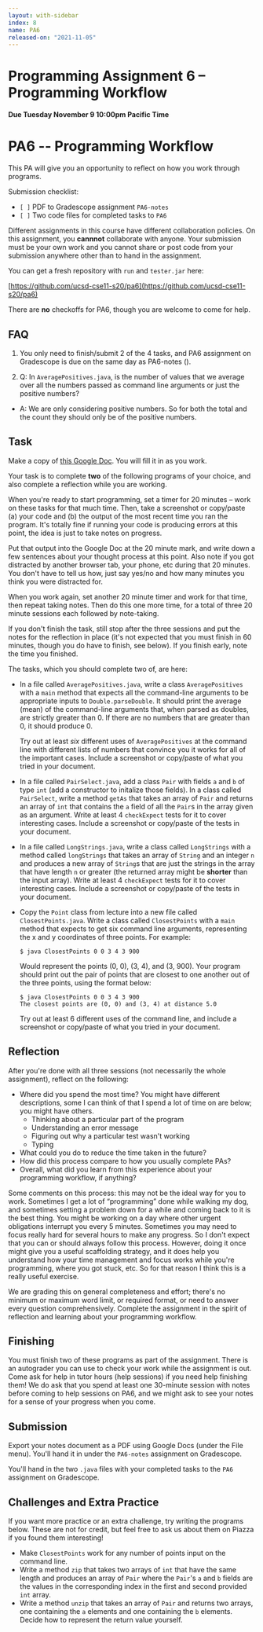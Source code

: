 ```yaml
---
layout: with-sidebar
index: 8
name: PA6
released-on: "2021-11-05"
---
```


# Programming Assignment 6 – Programming Workflow

**Due Tuesday November 9 10:00pm Pacific Time**


# PA6 -- Programming Workflow

This PA will give you an opportunity to reflect on how you work through
programs.


Submission checklist:
  - `[ ]` PDF to Gradescope assignment `PA6-notes`
  - `[ ]` Two code files for completed tasks to `PA6`

Different assignments in this course have different collaboration policies.
On this assignment, you **cannnot** collaborate with anyone. Your submission
must be your own work and you cannot share or post code from your submission
anywhere other than to hand in the assignment.

You can get a fresh repository with `run` and `tester.jar` here:

[https://github.com/ucsd-cse11-s20/pa6](https://github.com/ucsd-cse11-s20/pa6)

There are **no** checkoffs for PA6, though you are welcome to come for help.

## FAQ
1. You only need to finish/submit 2 of the 4 tasks, and PA6 assignment on
Gradescope is due on the same day as PA6-notes ().

2. Q: In `AveragePositives.java`, is the number of values that we average over all the numbers passed as command line arguments or just the positive numbers?
- A: We are only considering positive numbers. So for both the total and the count they should only be of the positive numbers.  

## Task

Make a copy of [this Google
Doc](https://docs.google.com/document/d/1pbXuHp-_2wKZR9o44laLOJ45Q9tjFgm9OdC_Pin73Hw/edit?usp=sharing).
You will fill it in as you work.

Your task is to complete **two** of the following programs of your choice,
and also complete a reflection while you are working.

When you're ready to start programming, set a timer for 20 minutes – work on
these tasks for that much time. Then, take a screenshot or copy/paste (a)
your code and (b) the output of the most recent time you ran the program.
It's totally fine if running your code is producing errors at this point, the
idea is just to take notes on progress.

Put that output into the Google Doc at the 20 minute mark, and write down a
few sentences about your thought process at this point. Also note if you got
distracted by another browser tab, your phone, etc during that 20 minutes.
You don't have to tell us how, just say yes/no and how many minutes you think
you were distracted for.

When you work again, set another 20 minute timer and work for that time, then
repeat taking notes. Then do this one more time, for a total of three 20 minute
sessions each followed by note-taking.

If you don't finish the task, still stop after the three sessions and put the
notes for the reflection in place (it's not expected that you must finish in
60 minutes, though you do have to finish, see below). If you finish early,
note the time you finished.

The tasks, which you should complete two of, are here:

- In a file called `AveragePositives.java`, write a class `AveragePositives`
with a `main` method that expects all the command-line arguments to be
appropriate inputs to `Double.parseDouble`. It should print the average (mean)
of the command-line arguments that, when parsed as doubles, are strictly greater
than 0. If there are no numbers that are greater than 0, it should produce 0.

  Try out at least _six_ different uses of `AveragePositives` at the command
  line with different lists of numbers that convince you it works for all of
  the important cases. Include a screenshot or copy/paste of what you tried in
  your document.

- In a file called `PairSelect.java`, add a class `Pair` with fields `a` and
`b` of type `int` (add a constructor to initalize those fields). In a class
called `PairSelect`, write a method `getAs` that takes an array of `Pair` and
returns an array of `int` that contains the `a` field of all the `Pair`s in
the array given as an argument. Write at least 4 `checkExpect` tests for it
to cover interesting cases. Include a screenshot or copy/paste of the tests in
your document.

- In a file called `LongStrings.java`, write a class called `LongStrings` with a
method called `longStrings` that takes an array of `String` and an integer `n`
and produces a new array of `String`s that are just the strings in the array
that have length `n` or greater (the returned array might be **shorter** than
the input array). Write at least 4 `checkExpect` tests for it to cover
interesting cases. Include a screenshot or copy/paste of the tests in your
document.

- Copy the `Point` class from lecture into a new file called
`ClosestPoints.java`. Write a class called `ClosestPoints` with a `main` method
that expects to get six command line arguments, representing the x and y
coordinates of three points. For example:

    ```
    $ java ClosestPoints 0 0 3 4 3 900
    ```

    Would represent the points (0, 0), (3, 4), and (3, 900). Your program
    should print out the pair of points that are closest to one another out
    of the three points, using the format below:

    ```
    $ java ClosestPoints 0 0 3 4 3 900
    The closest points are (0, 0) and (3, 4) at distance 5.0
    ```

    Try out at least 6 different uses of the command line, and include a
    screenshot or copy/paste of what you tried in your document.

## Reflection

After you're done with all three sessions (not necessarily the whole
assignment), reflect on the following:

- Where did you spend the most time? You might have different descriptions,
some I can think of that I spend a lot of time on are below; you might have
others.
  - Thinking about a particular part of the program
  - Understanding an error message
  - Figuring out why a particular test wasn't working
  - Typing
- What could you do to reduce the time taken in the future?
- How did this process compare to how you usually complete PAs?
- Overall, what did you learn from this experience about your programming
workflow, if anything?

Some comments on this process: this may not be the ideal way for you to work.
Sometimes I get a lot of “programming” done while walking my dog, and
sometimes setting a problem down for a while and coming back to it is the
best thing. You might be working on a day where other urgent obligations
interrupt you every 5 minutes. Sometimes you may need to focus really hard
for several hours to make any progress. So I don't expect that you can or
should always follow this process. However, doing it once might give you a
useful scaffolding strategy, and it does help you understand how your time
management and focus works while you're programming, where you got stuck,
etc. So for that reason I think this is a really useful exercise.

We are grading this on general completeness and effort; there's no minimum or
maximum word limit, or required format, or need to answer every question
comprehensively.  Complete the assignment in the spirit of reflection and
learning about your programming workflow.


## Finishing

You must finish two of these programs as part of the assignment. There is an
autograder you can use to check your work while the assignment is out. Come ask
for help in tutor hours (help sessions) if you need help finishing them! We do
ask that you spend at least one 30-minute session with notes before coming to
help sessions on PA6, and we might ask to see your notes for a sense of your
progress when you come.

## Submission

Export your notes document as a PDF using Google Docs (under the File menu).
You'll hand it in under the `PA6-notes` assignment on Gradescope.

You'll hand in the two `.java` files with your completed tasks to the
`PA6` assignment on Gradescope.

## Challenges and Extra Practice

If you want more practice or an extra challenge, try writing the programs
below. These are not for credit, but feel free to ask us about them on
Piazza if you found them interesting!

- Make `ClosestPoints` work for any number of points input on the command
line.
- Write a method `zip` that takes two arrays of `int` that have the same
length and produces an array of `Pair` where the `Pair`'s `a` and `b` fields
are the values in the corresponding index in the first and second provided
`int` array.
- Write a method `unzip` that takes an array of `Pair` and returns two
arrays, one containing the `a` elements and one containing the `b` elements.
Decide how to represent the return value yourself.

